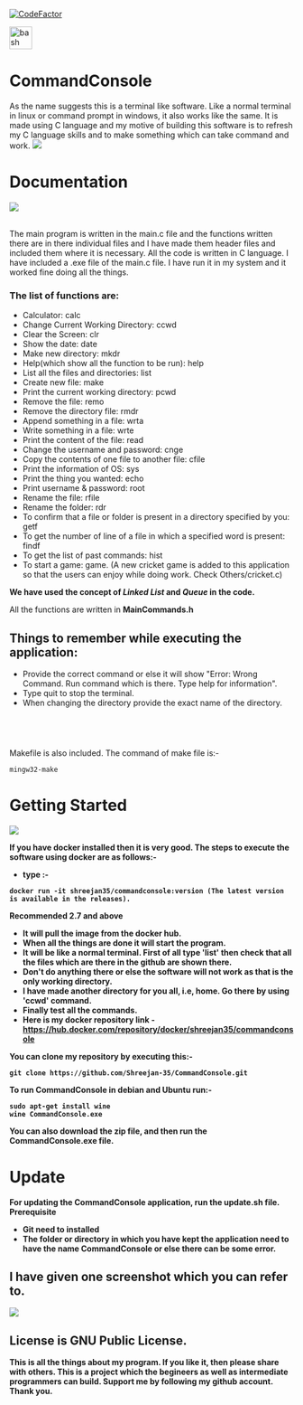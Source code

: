 [![CodeFactor](https://www.codefactor.io/repository/github/shreejan-35/commandconsole/badge)](https://www.codefactor.io/repository/github/shreejan-35/commandconsole)
<p align="left"> <a href="https://www.gnu.org/software/bash/" target="_blank"> <img src="https://www.vectorlogo.zone/logos/gnu_bash/gnu_bash-icon.svg" alt="bash" width="40" height="40"/> </a>

# **CommandConsole**
As the name suggests this is a terminal like software. Like a normal terminal in linux or command prompt in windows, it also works like the same. It is made using C language and my motive of building this software is to refresh my C language skills and to make something which can take command and work.
![](https://github.com/Shreejan-35/CommandConsole/blob/main/images/CommandLogo.png)

# <b>Documentation</b>
![](https://github.com/Shreejan-35/CommandConsole/blob/main/images/Overview.jpg)

<br/>
The main program is written in the main.c file and the functions written there are in there individual files and I have made them header files and included them where it is necessary. All the code is written in C language. I have included a .exe file of the main.c file. I have run it in my system and it worked fine doing all the things.

<br/>

### The list of functions are:
- Calculator: calc
- Change Current Working Directory: ccwd
- Clear the Screen: clr
- Show the date: date
- Make new directory: mkdr
- Help(which show all the function to be run): help
- List all the files and directories: list
- Create new file: make
- Print the current working directory: pcwd
- Remove the file: remo
- Remove the directory file: rmdr
- Append something in a file: wrta
- Write something in a file: wrte
- Print the content of the file: read
- Change the username and password: cnge
- Copy the contents of one file to another file: cfile
- Print the information of OS: sys
- Print the thing you wanted: echo
- Print username & password: root
- Rename the file: rfile
- Rename the folder: rdr
- To confirm that a file or folder is present in a directory specified by you: getf
- To get the number of line of a file in which a specified word is present: findf
- To get the list of past commands: hist
- To start a game: game.
	(A new cricket game is added to this application so that the users can enjoy while doing work. Check Others/cricket.c)

**We have used the concept of *Linked List* and *Queue* in the code.**

All the functions are written in **MainCommands.h**

## Things to remember while executing the application:
- Provide the correct command or else it will show "Error: Wrong Command. Run command which is there. Type help for information".
- Type quit to stop the terminal.
- When changing the directory provide the exact name of the directory.
## <br/>

Makefile is also included. The command of make file is:-
```
mingw32-make
```

# <b>Getting Started<b/>
![](https://github.com/Shreejan-35/CommandConsole/blob/main/images/Download.jpg)


If you have docker installed then it is very good. The steps to execute the software using docker are as follows:-
- type :- 
```
docker run -it shreejan35/commandconsole:version (The latest version is available in the releases).
```
**Recommended 2.7 and above**
- It will pull the image from the docker hub.
- When all the things are done it will start the program. 
- It will be like a normal terminal. First of all type 'list' then check that all the files which are there in the github are shown there. 
- Don't do anything there or else the software will not work as that is the only working directory.
- I have made another directory for you all, i.e, home. Go there by using 'ccwd' command.
- Finally test all the commands.
- Here is my docker repository link - https://hub.docker.com/repository/docker/shreejan35/commandconsole
  
You can clone my repository by executing this:- 
```
git clone https://github.com/Shreejan-35/CommandConsole.git
```
**To run CommandConsole in debian and Ubuntu run:-**
```
sudo apt-get install wine
wine CommandConsole.exe
```
You can also download the zip file, and then run the CommandConsole.exe file.

# <b>Update<b>
For updating the CommandConsole application, run the update.sh file.
**Prerequisite**
- Git need to installed
- The folder or directory in which you have kept the application need to have the name CommandConsole or else there can be some error.
  
## I have given one screenshot which you can refer to.

![](https://github.com/Shreejan-35/CommandConsole/blob/main/images/Screenshot.JPG)
 
## License is GNU Public License.
 
**This is all the things about my program. If you like it, then please share with others. This is a project which the begineers as well as intermediate programmers can build. Support me by following my github account. Thank you.**
